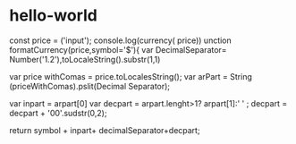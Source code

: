 # hello-world
const price = ('input');
console.log(currency( price))
unction formatCurrency(price,symbol='$'){
   var DecimalSeparator=
  Number('1.2'),toLocaleString().substr(1,1)
  
  var price withComas = price.toLocalesString();
  var arPart = String (priceWithComas).pslit(Decimal Separator);
  
  var inpart = arpart[0]
  var decpart = arpart.lenght>1? arpart[1]:' ' ;
  decpart = decpart + '00'.sudstr(0,2);
  
  return symbol + inpart+ decimalSeparator+decpart;

